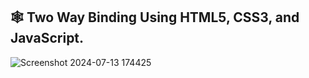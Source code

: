🕸️ Two Way Binding Using HTML5, CSS3, and JavaScript.
-------

![Screenshot 2024-07-13 174425](https://github.com/user-attachments/assets/9148bdad-4f7f-46e9-929f-1a60e8839f03)
